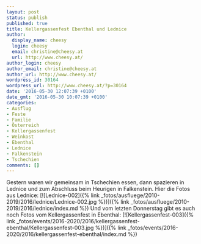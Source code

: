 ```yaml
---
layout: post
status: publish
published: true
title: Kellergassenfest Ebenthal und Lednice
author:
  display_name: cheesy
  login: cheesy
  email: christine@cheesy.at
  url: http://www.cheesy.at/
author_login: cheesy
author_email: christine@cheesy.at
author_url: http://www.cheesy.at/
wordpress_id: 30164
wordpress_url: http://www.cheesy.at/?p=30164
date: '2016-05-30 12:07:39 +0100'
date_gmt: '2016-05-30 10:07:39 +0100'
categories:
- Ausflug
- Feste
- Familie
- Österreich
- Kellergassenfest
- Weinkost
- Ebenthal
- Lednice
- Falkenstein
- Tschechien
comments: []
---
```

Gestern waren wir gemeinsam in Tschechien essen, dann spazieren in Lednice und zum Abschluss beim Heurigen in Falkenstein.
Hier die Fotos aus Lednice:
[![Lednice-002]({% link _fotos/ausfluege/2010-2019/2016/lednice/Lednice-002.jpg %})]({% link _fotos/ausfluege/2010-2019/2016/lednice/index.md %})
Und vom letzten Donnerstag gibt es auch noch Fotos vom Kellergassenfest in Ebenthal:
[![Kellergassenfest-003]({% link _fotos/events/2016-2020/2016/kellergassenfest-ebenthal/Kellergassenfest-003.jpg %})]({% link _fotos/events/2016-2020/2016/kellergassenfest-ebenthal/index.md %})

